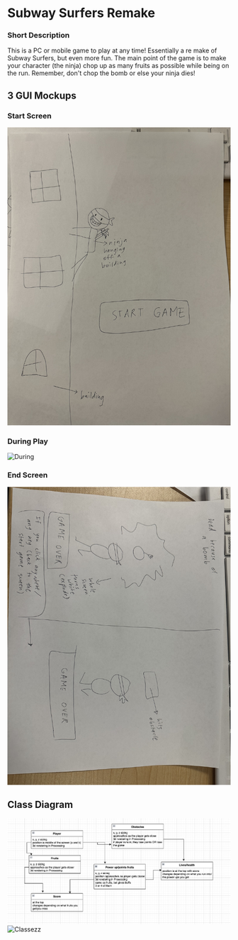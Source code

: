 # Subway Surfers Remake

### Short Description

This is a PC or mobile game to play at any time! Essentially a re make of Subway Surfers, but even more fun. The main point of the game is to make your character (the ninja) chop up as many fruits as possible while being on the run. Remember, don't chop the bomb or else your ninja dies!

## 3 GUI Mockups

### Start Screen

![Start](https://github.com/Nandhini-Ramanathan/PythonAPPZ/blob/main/Images/ninja%20start.jpg?raw=true) 

### During Play

![During](https://github.com/Nandhini-Ramanathan/PythonAPPZ/blob/02f3bdaa20c7d2b4528d4ad0ebdedcf9bbb0727c/Images/Image.jpeg) 

### End Screen

![End](https://github.com/Nandhini-Ramanathan/PythonAPPZ/blob/main/Images/ninja.jpg?raw=true) 

## Class Diagram

![Class](https://github.com/Nandhini-Ramanathan/PythonAPPZ/blob/0ef01d68d78e8cb2175a85a06090d22d092bfc0f/Images/classes%20%22subway%20surf%22.png) 
![Classezz]() 
